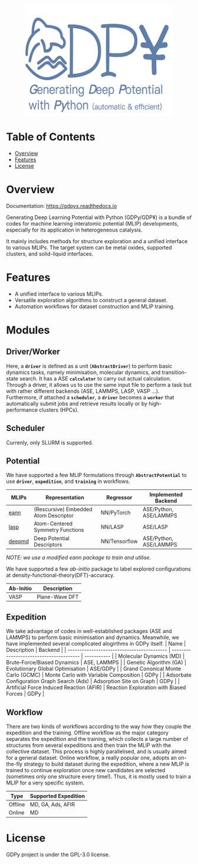 <p align="center">
  <img src="./assets/logo.png" width="400" height="300">
</p>

# Table of Contents

- [Overview](#overview)
- [Features](#features)
- [License](#license)

# Overview
Documentation: https://gdpyx.readthedocs.io  

Generating Deep Learning Potential with Python (GDPy/GDP¥) is a bundle of codes for machine learning interatomic potential (MLIP) developments, especially for its application in heterogeneous catalysis.

It mainly includes methods for structure exploration and a unified interface to various MLIPs. The target system can be metal oxides, supported clusters, and solid-liquid interfaces.

# Features
- A unified interface to various MLIPs.
- Versatile exploration algorithms to construct a general dataset.
- Automation workflows for dataset construction and MLIP training.

# Modules
## Driver/Worker
Here, a <strong>`driver`</strong> is defined as a unit (<strong>`AbstractDriver`</strong>) to perform basic dynamics tasks, namely minimisation, molecular dynamics, and transition-state search. It has a ASE <strong>`calculator`</strong> to carry out actual calculation. Through a driver, it allows us to use the same input file to perform a task but with rather different backends (ASE, LAMMPS, LASP, VASP ...). Furthermore, if attached a <strong>`scheduler`</strong>, a <strong>`driver`</strong> becomes a <strong>`worker`</strong> that automatically submit jobs and retrieve results locally or by high-performance clusters (HPCs).

## Scheduler
Currenly, only SLURM is supported.

## Potential
We have supported a few MLIP formulations through <strong>`AbstractPotential`</strong> to use <strong>`driver`</strong>, <strong>`expedition`</strong>, and <strong>`training`</strong> in workflows.

| MLIPs                                                     | Representation                              | Regressor    | Implemented Backend    |
| --------------------------------------------------------- | ------------------------------------------- | ------------ | ---------------------- |
| [eann](https://github.com/zhangylch/EANN)                 | (Rescursive) Embedded Atom Descriptor       | NN/PyTorch   | ASE/Python, ASE/LAMMPS |
| [lasp](http://www.lasphub.com/#/lasp/laspHome)            | Atom-Centered Symmetry Functions            | NN/LASP      | ASE/LASP               |
| [deepmd](https://github.com/deepmodeling/deepmd-kit)      | Deep Potential Descriptors                  | NN/Tensorflow| ASE/Python, ASE/LAMMPS |

*NOTE: we use a modified eann package to train and utilise.*

We have supported a few *ab-initio* package to label explored configurations at density-functional-theory(DFT)-accuracy.

| Ab-Initio   | Description    |
| ----------- | -------------- |
| VASP        | Plane-Wave DFT |

## Expedition
We take advantage of codes in well-established packages (ASE and LAMMPS) to perform basic minimisation and dynamics. Meanwhile, we have implemented several complicated alogirthms in GDPy itself.
| Name                                       | Description                             | Backend     |
| ------------------------------------------ | --------------------------------------- | ----------- |
| Molecular Dynamics (MD)                    | Brute-Force/Biased Dynamics             | ASE, LAMMPS |
| Genetic Algorithm (GA)                     | Evolutionary Global Optimisation        | ASE/GDPy    |
| Grand Cononical Monte Carlo (GCMC)         | Monte Carlo with Variable Composition   | GDPy        |
| Adsorbate Configuration Graph Search (Ads) | Adsorption Site on Graph                | GDPy        |
| Artificial Force Induced Reaction (AFIR)   | Reaction Exploration with Biased Forces | GDPy        | 

## Workflow
There are two kinds of workflows according to the way how they couple the expedition and the training. Offline workflow as the major category separates the expedition and the training, which collects a large number of structures from several expeditions and then train the MLIP with the collective dataset. This process is highly parallelised, and is usually aimed for a general dataset. Online workflow, a really popular one, adopts an on-the-fly strategy to build dataset during the expedition, where a new MLIP is trained to continue exploration once new candidates are selected (sometimes only one structure every time!). Thus, it is mostly used to train a MLIP for a very specific system.

| Type    | Supported Expedition |
| ------- | -------------------- |
| Offline | MD, GA, Ads, AFIR    |
| Online  | MD                   |

# License
GDPy project is under the GPL-3.0 license.

